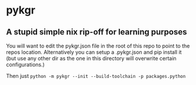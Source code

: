 # pykgr

## A stupid simple nix rip-off for learning purposes

You will want to edit the pykgr.json file in the root of this repo to point to the
repos location.  Alternatively you can setup a .pykgr.json and pip install it (but
use any other dir as the one in this directory will overwrite certain configurations.)

Then just `python -m pykgr --init --build-toolchain -p packages.python`
